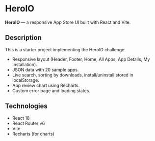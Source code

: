 # HeroIO

**HeroIO** — a responsive App Store UI built with React and Vite.

## Description

This is a starter project implementing the HeroIO challenge:

- Responsive layout (Header, Footer, Home, All Apps, App Details, My Installation).
- JSON data with 20 sample apps.
- Live search, sorting by downloads, install/uninstall stored in localStorage.
- App review chart using Recharts.
- Custom error page and loading states.

## Technologies

- React 18
- React Router v6
- Vite
- Recharts (for charts)
